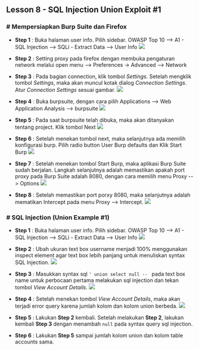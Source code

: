 Lesson 8 - SQL Injection Union Exploit #1
-------

### # Mempersiapkan Burp Suite dan Firefox

- **Step 1** : Buka halaman user info. Pilih sidebar. OWASP Top 10 --> A1 - SQL Injection --> SQLi - Extract Data --> User Info
![](/assets/lesson-7/VirtualBox_kali_19_12_2017_03_01_34.png)


-  **Step 2** : Setting proxy pada firefox dengan membuka pengaturan network melalui open menu --> Preferences -> Advanced --> Network

- **Step 3** : Pada bagian connection, klik tombol _Settings_. Setelah mengklik tombol _Settings_, maka akan muncul kotak dialog _Connection Settings_. Atur _Connection Settings_ sesuai gambar.
![](/assets/lesson-7/VirtualBox_kali_19_12_2017_16_06_35.png)

- **Step 4** : Buka burpsuite, dengan cara pilih Applications --> Web Application Analysis --> burpsuite
![](/assets/lesson-7/VirtualBox_kali_19_12_2017_16_10_12.png)


 - **Step 5** : Pada saat burpsuite telah dibuka, maka akan ditanyakan tentang project. Klik tombol Next 
 ![](/assets/lesson-7/VirtualBox_kali_19_12_2017_16_24_51.png)
 
 - **Step 6** : Setelah menekan tombol next, maka selanjutnya ada memilih konfigurasi burp. Pilih radio button User Burp defaults dan Klik Start Burp
 ![](/assets/lesson-7/VirtualBox_kali_19_12_2017_16_26_28.png)
 
 - **Step 7** : Setelah menekan tombol Start Burp, maka aplikasi Burp Suite sudah berjalan. Langkah selanjutnya adalah memastikan apakah port proxy pada Burp Suite adalah 8080, dengan cara memilih menu Proxy --> Options
 ![](/assets/lesson-7/VirtualBox_kali_19_12_2017_16_31_58.png)
 
 - **Step 8** : Setelah memastikan port porxy 8080, maka selanjutnya adalah mematikan Intercept pada menu Proxy --> Intercept.
 ![](/assets/lesson-7/VirtualBox_kali_19_12_2017_16_34_07.png)
 
 
### # SQL Injection (Union Example #1)
 
 - **Step 1** : Buka halaman user info. Pilih sidebar. OWASP Top 10 --> A1 - SQL Injection --> SQLi - Extract Data --> User Info
![](/assets/lesson-7/VirtualBox_kali_19_12_2017_03_01_34.png)


- **Step 2** : Ubah ukuran text box username menjadi 100% menggunakan inspect element agar text box lebih panjang untuk menuliskan syntax SQL Injection.
![](/assets/lesson-8/VirtualBox_kali_19_12_2017_20_37_43.png)

- **Step 3** : Masukkan syntax sql `' union select null -- ` pada text box name untuk perbocaan pertama melakukan sql injection dan tekan tombol _View Account Details_.
 ![](/assets/lesson-8/VirtualBox_kali_19_12_2017_20_40_50.png)
 
- **Step 4** : Setelah menekan tombol _View Account Details_, maka akan terjadi error query karena jumlah kolom dan kolom union berbeda.
![](/assets/lesson-8/VirtualBox_kali_19_12_2017_20_44_12.png)

- **Step 5** : Lakukan **Step 2** kembali. Setelah melakukan **Step 2**, lakukan kembali **Step 3** dengan menambah `null` pada syntax query sql injection.

- **Step 6** :  Lakukan **Step 5** sampai jumlah kolom union dan kolom table accounts sama.

 
 